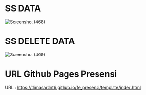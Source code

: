 # SS DATA

![Screenshot (468)](https://github.com/dimasardnt6/fe_presensi/assets/94734096/26f0db2c-9914-449f-a24e-8915cad0f0c7)

# SS DELETE DATA

![Screenshot (469)](https://github.com/dimasardnt6/fe_presensi/assets/94734096/77f70a26-51a8-4749-86fd-36f2bdff07d6)

# URL Github Pages Presensi

URL : https://dimasardnt6.github.io/fe_presensi/template/index.html
